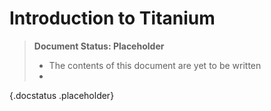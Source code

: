 Introduction to Titanium
========================

> **Document Status: Placeholder**  
> - The contents of this document are yet to be written  
> -
{.docstatus .placeholder}